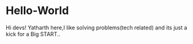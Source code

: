# Hello-World
Hi devs!
  Yatharth here,I like solving problems(tech related) and its just a kick for a Big START..

